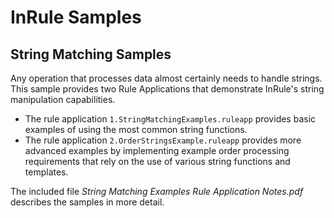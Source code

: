 # InRule Samples

## String Matching Samples

Any operation that processes data almost certainly needs to handle strings. This sample provides two Rule Applications that demonstrate InRule's string manipulation capabilities.

* The rule application `1.StringMatchingExamples.ruleapp` provides basic examples of using the most common string functions.
* The rule application `2.OrderStringsExample.ruleapp` provides more advanced examples by implementing example order processing requirements that rely on the use of various string functions and templates.

The included file *String Matching Examples Rule Application Notes.pdf* describes the samples in more detail.
